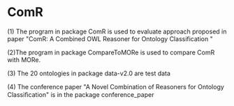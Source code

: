# ComR

(1) The program in package ComR  is used to evaluate approach proposed in paper "ComR: A Combined OWL Reasoner for Ontology
Classification "

(2)The program in package CompareToMORe is used to compare ComR with MORe.

(3) The  20 ontologies in package data-v2.0 are test data

(4) The conference paper "A Novel Combination of Reasoners for Ontology Classiﬁcation" is   in the  package conference_paper
